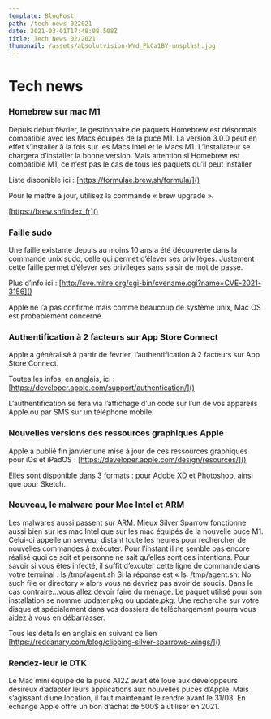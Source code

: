 ```yaml
---
template: BlogPost
path: /tech-news-022021
date: 2021-03-01T17:48:08.508Z
title: Tech News 02/2021
thumbnail: /assets/absolutvision-WYd_PkCa1BY-unsplash.jpg
---
```

# Tech news


### Homebrew sur mac M1

Depuis début février, le gestionnaire de paquets Homebrew est désormais compatible avec les Macs équipés de la puce M1. La version 3.0.0 peut en effet s’installer à la fois sur les Macs Intel et le Macs M1. L’installateur se chargera d’installer la bonne version. Mais attention si Homebrew est compatible M1, ce n’est pas le cas de tous les paquets qu’il peut installer 

Liste disponible ici : [https://formulae.brew.sh/formula/]()

Pour le mettre à jour, utilisez la commande « brew upgrade ». 

[https://brew.sh/index_fr]()



### Faille sudo

Une faille existante depuis au moins 10 ans a été découverte dans la commande unix sudo, celle qui permet d’élever ses privilèges. Justement cette faille permet d’élever ses privilèges sans saisir de mot de passe.

Plus d’info ici : [http://cve.mitre.org/cgi-bin/cvename.cgi?name=CVE-2021-3156]()

Apple ne l’a pas confirmé mais comme beaucoup de système unix, Mac OS est probablement concerné.



### Authentification à 2 facteurs sur App Store Connect

Apple a généralisé à partir de février, l’authentification à 2 facteurs sur App Store Connect. 

Toutes les infos, en anglais, ici : [https://developer.apple.com/support/authentication/]()

L’authentification se fera via l’affichage d’un code sur l’un de vos appareils Apple ou par SMS sur un téléphone mobile.



### Nouvelles versions des ressources graphiques Apple

Apple a publié fin janvier une mise à jour de ces ressources graphiques pour iOs et iPadOS : [https://developer.apple.com/design/resources/]()

Elles sont disponible dans 3 formats : pour Adobe XD et Photoshop, ainsi que pour Sketch.



### Nouveau, le malware pour Mac Intel et ARM
 
Les malwares aussi passent sur ARM. Mieux Silver Sparrow fonctionne aussi bien sur les mac Intel que sur les mac équipés de la nouvelle puce M1. 
Celui-ci appelle un serveur distant toute les heures pour rechercher de nouvelles commandes à exécuter. Pour l’instant il ne semble pas encore réalisé quoi ce soit et personne ne sait qu’elles sont ces intentions.
Pour savoir si vous êtes infecté, il suffit d’excuter cette ligne de commande dans votre terminal : 
	ls /tmp/agent.sh
Si la réponse est « ls: /tmp/agent.sh: No such file or directory » alors vous ne devriez pas avoir de soucis. Dans le cas contraire…vous allez devoir faire du ménage.
Le paquet utilisé pour son installation se nomme updater.pkg ou update.pkg. Une recherche sur votre disque et spécialement dans vos dossiers de téléchargement pourra vous aidez à vous en débarrasser.

Tous les détails en anglais en suivant ce lien [https://redcanary.com/blog/clipping-silver-sparrows-wings/]()



### Rendez-leur le DTK

Le Mac mini équipe de la puce A12Z avait été loué aux développeurs désireux d’adapter leurs applications aux nouvelles puces d’Apple. Mais  s’agissant d’une location, il faut maintenant le rendre avant le 31/03. En échange Apple offre un bon d’achat de 500$ à utiliser en 2021.

